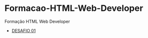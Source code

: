 # Formacao-HTML-Web-Developer
Formação HTML Web Developer

* [DESAFIO 01](https://marceldonin.github.io/Formacao-HTML-Web-Developer/blob/main/DESAFIO%2001/index.html)
